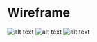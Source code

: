 # Wireframe
![alt text](https://github.com/OlgaSannikov/nautilus_mockup/blob/master/src/1.jpg)
![alt text](https://github.com/OlgaSannikov/nautilus_mockup/blob/master/src/2.jpg)
![alt text](https://github.com/OlgaSannikov/nautilus_mockup/blob/master/src/3.jpg)